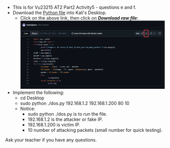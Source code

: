 - This is for Vu23215 AT2 Part2 Activity5 - questions e and f.
- Download the [Python file](https://github.com/kaledaljebur/syn-denial-of-service-attack/blob/main/dos.py) into Kali's Desktop.
    - Click on the above link, then click on ***Download raw file***:
    ![alt text](img/download.png)
- Implement the following:
    - cd Desktop
    - sudo python ./dos.py 192.168.1.2 192.168.1.200 80 10
    - Notice:
        - sudo python ./dos.py is to run the file.
        - 192.168.1.2 is the attacker or fake IP.
        - 192.168.1.200 is victim IP.
        - 10 number of attacking packets (small number for quick testing). 

Ask your teacher if you have any questions.